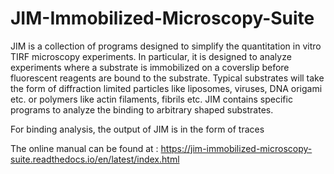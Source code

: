 # JIM-Immobilized-Microscopy-Suite
JIM is a collection of programs designed to simplify the quantitation in vitro TIRF microscopy experiments. In particular, it is designed to analyze experiments where a substrate is immobilized on a coverslip before fluorescent reagents are bound to the substrate.
Typical substrates will take the form of diffraction limited particles like liposomes, viruses, DNA origami etc. or polymers like actin filaments, fibrils etc. JIM contains specific programs to analyze the binding to arbitrary shaped substrates.

For binding analysis, the output of JIM is in the form of traces

The online manual can be found at :
https://jim-immobilized-microscopy-suite.readthedocs.io/en/latest/index.html
